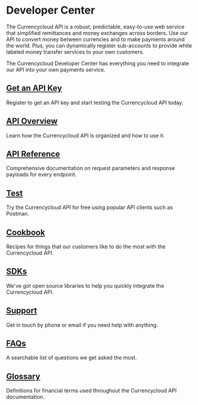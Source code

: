 # Developer Center
The Currencycloud API is a robust, predictable, easy-to-use web service that simplified remittances and money exchanges across borders. Use our API to convert money between currencies and to make payments around the world. Plus, you can dynamically register sub-accounts to provide white labeled money transfer services to your own customers.

The Currencycloud Developer Center has everything you need to integrate our API into your own payments service.


## [Get an API Key](/register)
Register to get an API key and start testing the Currencycloud API today.

## [API Overview](/overview)
Learn how the Currencycloud API is organized and how to use it.

## [API Reference](/reference)
Comprehensive documentation on request parameters and response payloads for every endpoint.

## [Test](/test)
Try the Currencycloud API for free using popular API clients such as Postman.

## [Cookbook](/cookbook)
Recipes for things that our customers like to do the most with the Currencycloud API.

## [SDKs](/sdks)
We've got open source libraries to help you quickly integrate the Currencycloud API.

## [Support](/support)
Get in touch by phone or email if you need help with anything.

## [FAQs](/faqs)
A searchable list of questions we get asked the most.

## [Glossary](/glossary)
Definitions for financial terms used throughout the Currencycloud API documentation.
